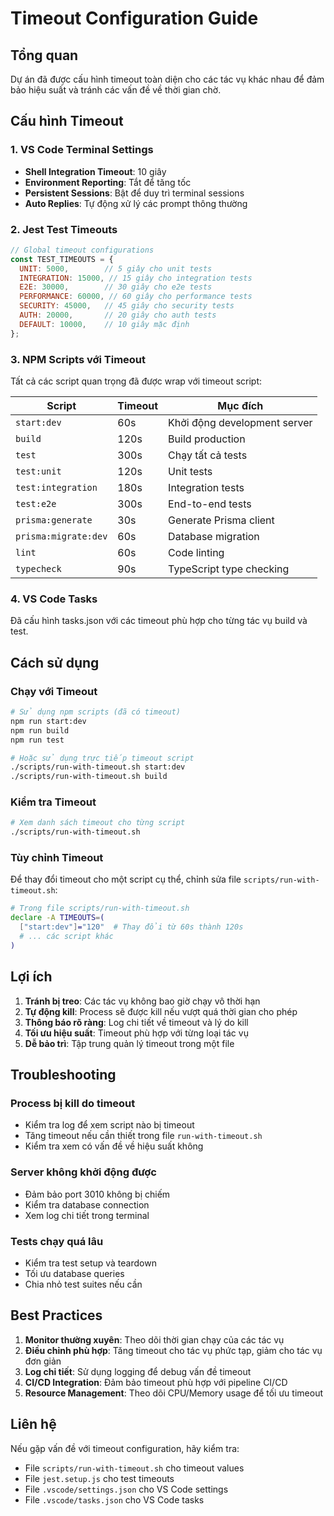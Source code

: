 # Timeout Configuration Guide

## Tổng quan

Dự án đã được cấu hình timeout toàn diện cho các tác vụ khác nhau để đảm bảo hiệu suất và tránh các vấn đề về thời gian chờ.

## Cấu hình Timeout

### 1. VS Code Terminal Settings

- **Shell Integration Timeout**: 10 giây
- **Environment Reporting**: Tắt để tăng tốc
- **Persistent Sessions**: Bật để duy trì terminal sessions
- **Auto Replies**: Tự động xử lý các prompt thông thường

### 2. Jest Test Timeouts

```javascript
// Global timeout configurations
const TEST_TIMEOUTS = {
  UNIT: 5000,        // 5 giây cho unit tests
  INTEGRATION: 15000, // 15 giây cho integration tests
  E2E: 30000,        // 30 giây cho e2e tests
  PERFORMANCE: 60000, // 60 giây cho performance tests
  SECURITY: 45000,   // 45 giây cho security tests
  AUTH: 20000,       // 20 giây cho auth tests
  DEFAULT: 10000,    // 10 giây mặc định
};
```

### 3. NPM Scripts với Timeout

Tất cả các script quan trọng đã được wrap với timeout script:

| Script | Timeout | Mục đích |
|--------|---------|----------|
| `start:dev` | 60s | Khởi động development server |
| `build` | 120s | Build production |
| `test` | 300s | Chạy tất cả tests |
| `test:unit` | 120s | Unit tests |
| `test:integration` | 180s | Integration tests |
| `test:e2e` | 300s | End-to-end tests |
| `prisma:generate` | 30s | Generate Prisma client |
| `prisma:migrate:dev` | 60s | Database migration |
| `lint` | 60s | Code linting |
| `typecheck` | 90s | TypeScript type checking |

### 4. VS Code Tasks

Đã cấu hình tasks.json với các timeout phù hợp cho từng tác vụ build và test.

## Cách sử dụng

### Chạy với Timeout

```bash
# Sử dụng npm scripts (đã có timeout)
npm run start:dev
npm run build
npm run test

# Hoặc sử dụng trực tiếp timeout script
./scripts/run-with-timeout.sh start:dev
./scripts/run-with-timeout.sh build
```

### Kiểm tra Timeout

```bash
# Xem danh sách timeout cho từng script
./scripts/run-with-timeout.sh
```

### Tùy chỉnh Timeout

Để thay đổi timeout cho một script cụ thể, chỉnh sửa file `scripts/run-with-timeout.sh`:

```bash
# Trong file scripts/run-with-timeout.sh
declare -A TIMEOUTS=(
  ["start:dev"]="120"  # Thay đổi từ 60s thành 120s
  # ... các script khác
)
```

## Lợi ích

1. **Tránh bị treo**: Các tác vụ không bao giờ chạy vô thời hạn
2. **Tự động kill**: Process sẽ được kill nếu vượt quá thời gian cho phép
3. **Thông báo rõ ràng**: Log chi tiết về timeout và lý do kill
4. **Tối ưu hiệu suất**: Timeout phù hợp với từng loại tác vụ
5. **Dễ bảo trì**: Tập trung quản lý timeout trong một file

## Troubleshooting

### Process bị kill do timeout

- Kiểm tra log để xem script nào bị timeout
- Tăng timeout nếu cần thiết trong file `run-with-timeout.sh`
- Kiểm tra xem có vấn đề về hiệu suất không

### Server không khởi động được

- Đảm bảo port 3010 không bị chiếm
- Kiểm tra database connection
- Xem log chi tiết trong terminal

### Tests chạy quá lâu

- Kiểm tra test setup và teardown
- Tối ưu database queries
- Chia nhỏ test suites nếu cần

## Best Practices

1. **Monitor thường xuyên**: Theo dõi thời gian chạy của các tác vụ
2. **Điều chỉnh phù hợp**: Tăng timeout cho tác vụ phức tạp, giảm cho tác vụ đơn giản
3. **Log chi tiết**: Sử dụng logging để debug vấn đề timeout
4. **CI/CD Integration**: Đảm bảo timeout phù hợp với pipeline CI/CD
5. **Resource Management**: Theo dõi CPU/Memory usage để tối ưu timeout

## Liên hệ

Nếu gặp vấn đề với timeout configuration, hãy kiểm tra:

- File `scripts/run-with-timeout.sh` cho timeout values
- File `jest.setup.js` cho test timeouts
- File `.vscode/settings.json` cho VS Code settings
- File `.vscode/tasks.json` cho VS Code tasks